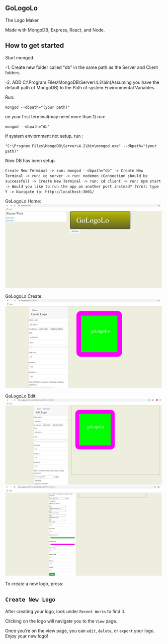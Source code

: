 ## GoLogoLo

The Logo Maker<br />

Made with MongoDB, Express, React, and Node.<br />

## How to get started
Start mongod.

-1.  Create new folder called "db" in the same path as the Server and Client folders.

-2. ADD C:\Program Files\MongoDB\Server\4.2\bin(Assuming you have the default path of MongoDB) to the Path of system Environmental Variables.

Run: 

`mongod --dbpath="(your path)" `


on your first terminal(may need more than 1) run:

`mongod --dbpath="db"`

if system enviornment not setup, run :

 `"C:\Program Files\MongoDB\Server\4.2\bin\mongod.exe" --dbpath="(your path)"`

 Now DB has been setup.

`Create New Terminal ->
run: mongod --dbpath="db" ->
Create New Terminal ->
run: cd server ->
run: nodemon (Connection should be successful) ->
Create New Terminal ->
run: cd client ->
run: npm start ->
Would you like to run the app on another port instead? (Y/n): type Y ->
Navigate to: http://localhost:3001/`

GoLogoLo Home:
![Image of goLogoLo](imgs/goLogoLoHome.JPG)

GoLogoLo Create:
![Image of goLogoLo](imgs/goLogoLoCreate.JPG)

GoLogoLo Edit:
![Image of goLogoLo](imgs/goLogoLoEdit1.JPG)
![Image of goLogoLo](imgs/goLogoLoEdit2.JPG)



To create a new logo, press:

## `Create New Logo`

After creating your logo, look under `Recent Works` to find it.<br />

Clicking on the logo will navigate you to the `View` page.<br /> 

Once you're on the view page, you can `edit`, `delete`, or `export` your logo. Enjoy your new logo!

